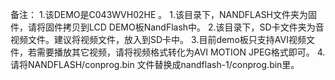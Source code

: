 备注：
1.该DEMO是C043WVH02HE 。
1.该目录下，NANDFLASH文件夹为固件，请将固件拷贝到LCD DEMO板NandFlash中。
2.该目录下，SD卡文件夹为音视频文件。建议将视频文件，放入到SD卡中。
3.目前demo板只支持AVI视频文件，若需要播放其它视频，请将视频格式转化为AVI MOTION JPEG格式即可。
4.请将NANDFLASH/conprog.bin 文件替换成nandflash-1/conprog.bin里。 

